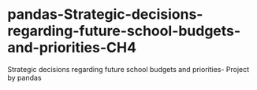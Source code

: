 # pandas-Strategic-decisions-regarding-future-school-budgets-and-priorities-CH4
Strategic decisions regarding future school budgets and priorities- Project by pandas
